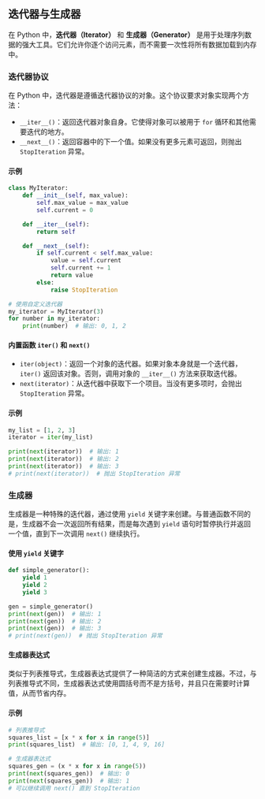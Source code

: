 ## **迭代器与生成器**

在 Python 中，**迭代器（Iterator）** 和 **生成器（Generator）** 是用于处理序列数据的强大工具。它们允许你逐个访问元素，而不需要一次性将所有数据加载到内存中。

### 迭代器协议

在 Python 中，迭代器是遵循迭代器协议的对象。这个协议要求对象实现两个方法：

- `__iter__()`：返回迭代器对象自身。它使得对象可以被用于 `for` 循环和其他需要迭代的地方。
- `__next__()`：返回容器中的下一个值。如果没有更多元素可返回，则抛出 `StopIteration` 异常。

#### 示例

```python
class MyIterator:
    def __init__(self, max_value):
        self.max_value = max_value
        self.current = 0

    def __iter__(self):
        return self

    def __next__(self):
        if self.current < self.max_value:
            value = self.current
            self.current += 1
            return value
        else:
            raise StopIteration

# 使用自定义迭代器
my_iterator = MyIterator(3)
for number in my_iterator:
    print(number)  # 输出: 0, 1, 2
```

#### 内置函数 `iter()` 和 `next()`

- `iter(object)`：返回一个对象的迭代器。如果对象本身就是一个迭代器，`iter()` 返回该对象。否则，调用对象的 `__iter__()` 方法来获取迭代器。
- `next(iterator)`：从迭代器中获取下一个项目。当没有更多项时，会抛出 `StopIteration` 异常。

#### 示例

```python
my_list = [1, 2, 3]
iterator = iter(my_list)

print(next(iterator))  # 输出: 1
print(next(iterator))  # 输出: 2
print(next(iterator))  # 输出: 3
# print(next(iterator))  # 抛出 StopIteration 异常
```

### 生成器

生成器是一种特殊的迭代器，通过使用 `yield` 关键字来创建。与普通函数不同的是，生成器不会一次返回所有结果，而是每次遇到 `yield` 语句时暂停执行并返回一个值，直到下一次调用 `next()` 继续执行。

#### 使用 `yield` 关键字

```python
def simple_generator():
    yield 1
    yield 2
    yield 3

gen = simple_generator()
print(next(gen))  # 输出: 1
print(next(gen))  # 输出: 2
print(next(gen))  # 输出: 3
# print(next(gen))  # 抛出 StopIteration 异常
```

#### 生成器表达式

类似于列表推导式，生成器表达式提供了一种简洁的方式来创建生成器。不过，与列表推导式不同，生成器表达式使用圆括号而不是方括号，并且只在需要时计算值，从而节省内存。

#### 示例

```python
# 列表推导式
squares_list = [x * x for x in range(5)]
print(squares_list)  # 输出: [0, 1, 4, 9, 16]

# 生成器表达式
squares_gen = (x * x for x in range(5))
print(next(squares_gen))  # 输出: 0
print(next(squares_gen))  # 输出: 1
# 可以继续调用 next() 直到 StopIteration
```